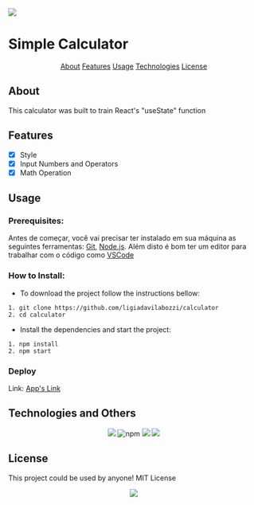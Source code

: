 <img src="https://cdn3d.iconscout.com/3d/free/thumb/ios-calculator-2978357-2476734.png" />

# Simple Calculator

<p align="center">
    <a href="About">About</a>   
    <a href="Features">Features</a>
    <a href="Usage">Usage</a>
    <a href="Technologies">Technologies</a>
    <a href="License">License</a>
</p>

## **About**
This calculator was built to train React's "useState" function

## **Features**
- [x] Style
- [x] Input Numbers and Operators
- [x] Math Operation

## **Usage**
### Prerequisites:
Antes de começar, você vai precisar ter instalado em sua máquina as seguintes ferramentas:
[Git](https://git-scm.com), [Node.js](https://nodejs.org/en/).
Além disto é bom ter um editor para trabalhar com o código como [VSCode](https://code.visualstudio.com/)
### How to Install: 
- To download the project follow the instructions bellow:

```
1. git clone https://github.com/ligiadavilabozzi/calculator
2. cd calculator
```

- Install the dependencies and start the project:

```
1. npm install
2. npm start
```

### Deploy
Link: 
<a href="https://calculator-pi-gules.vercel.app/"> App's Link </a>
## **Technologies and Others**
<p align="center"> 
 <img src="https://img.shields.io/badge/nodeJs-v%2014.17.6-grenn"/>
 <img src="https://img.shields.io/badge/npm-v%206.14.15-blueviolet" alt="npm"/>
 <img src="https://img.shields.io/badge/react-v%2017.0.2-9cf"/>
 <img src="https://img.shields.io/badge/styled--components-v%205.3.3-ff69b4"/>
</p>
   

## **License**
This project could be used by anyone! MIT License
<p align="center">
<img src="https://img.shields.io/github/license/facebook/react">
</p>

